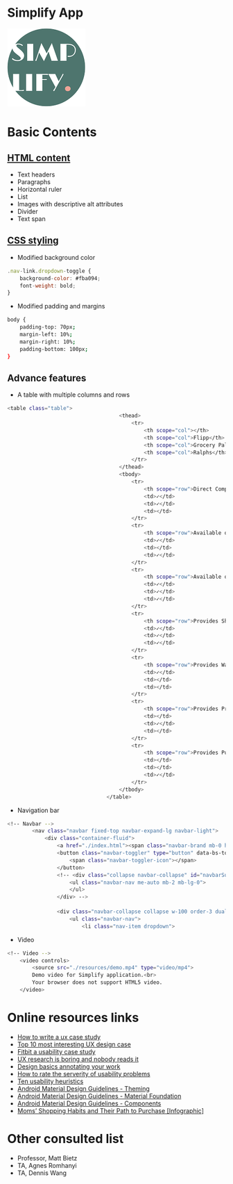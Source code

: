 # Simplify App

![](https://github.com/angelsjiang/Simplify/blob/main/logo.png)

# Basic Contents
## [HTML content](https://github.com/angelsjiang/Simplify/blob/main/index.html)

- Text headers
- Paragraphs
- Horizontal ruler
- List
- Images with descriptive alt attributes
- Divider
- Text span

## [CSS styling](https://github.com/angelsjiang/Simplify/blob/main/assets/style.css)

- Modified background color
```js
.nav-link.dropdown-toggle {
    background-color: #fba094;
    font-weight: bold;
}
```

- Modified padding and margins
```sh
body {
    padding-top: 70px;
    margin-left: 10%;
    margin-right: 10%;
    padding-bottom: 100px;
}
```
## Advance features
- A table with multiple columns and rows
```sh
<table class="table">
                                    <thead>
                                        <tr>
                                            <th scope="col"></th>
                                            <th scope="col">Flipp</th>
                                            <th scope="col">Grocery Pal</th>
                                            <th scope="col">Ralphs</th>
                                        </tr>    
                                    </thead>
                                    <tbody>
                                        <tr>
                                            <th scope="row">Direct Competitor</th>
                                            <td>✓</td>
                                            <td>✓</td>
                                            <td></td>
                                        </tr>
                                        <tr>
                                            <th scope="row">Available on Web</th>
                                            <td>✓</td>
                                            <td></td>
                                            <td>✓</td>
                                        </tr>
                                        <tr>
                                            <th scope="row">Available on Mobile</th>
                                            <td>✓</td>
                                            <td>✓</td>
                                            <td>✓</td>
                                        </tr>
                                        <tr>
                                            <th scope="row">Provides Shopping List</th>
                                            <td>✓</td>
                                            <td>✓</td>
                                            <td>✓</td>
                                        </tr>
                                        <tr>
                                            <th scope="row">Provides Watch List</th>
                                            <td>✓</td>
                                            <td></td>
                                            <td></td>
                                        </tr>
                                        <tr>
                                            <th scope="row">Provides Price History</th>
                                            <td></td>
                                            <td>✓</td>
                                            <td></td>
                                        </tr>
                                        <tr>
                                            <th scope="row">Provides Purchasing Feature</th>
                                            <td></td>
                                            <td></td>
                                            <td>✓</td>
                                        </tr>
                                    </tbody>
                                </table>
```
- Navigation bar
```sh
<!-- Navbar -->
        <nav class="navbar fixed-top navbar-expand-lg navbar-light">
            <div class="container-fluid">
                <a href="./index.html"><span class="navbar-brand mb-0 h1">SIMPLIFY</span></a>
                <button class="navbar-toggler" type="button" data-bs-toggle="collapse" data-bs-target="#navbarSupportedContent" aria-controls="navbarSupportedContent" aria-expanded="false" aria-label="Toggle navigation">
                    <span class="navbar-toggler-icon"></span>
                </button>
                <!-- <div class="collapse navbar-collapse" id="navbarSupportedContent">
                    <ul class="navbar-nav me-auto mb-2 mb-lg-0">
                    </ul>
                </div> -->

                <div class="navbar-collapse collapse w-100 order-3 dual-collapse2">
                    <ul class="navbar-nav">
                        <li class="nav-item dropdown">
```
- Video
```sh
<!-- Video -->
    <video controls>
        <source src="./resources/demo.mp4" type="video/mp4">
        Demo video for Simplify application.<br>
        Your browser does not support HTML5 video.
    </video>
```

# Online resources links

- [How to write a ux case study](https://www.invisionapp.com/inside-design/how-to-write-a-ux-case-study/)
- [Top 10 most interesting UX design case](https://medium.muz.li/top-10-most-interesting-ux-design-case-studies-to-inspire-your-service-reinvention-in-2018-ea2309e4104b)
- [Fitbit a usability case study](https://uxdesign.cc/fitbit-a-usability-case-study-b23e4c539c3c)
- [UX research is boring and nobody reads it](https://blog.prototypr.io/ux-research-is-boring-and-nobody-reads-it-668edbfc804a)
- [Design basics annotating your work](https://medium.com/wayfair-design/design-basics-annotating-your-work-6eac0562097f)
- [How to rate the serverity of usability problems](https://www.nngroup.com/articles/how-to-rate-the-severity-of-usability-problems/)
- [Ten usability heuristics](https://www.nngroup.com/articles/ten-usability-heuristics/)
- [Android Material Design Guidelines - Theming](https://material.io/develop/android)
- [Android Material Design Guidelines - Material Foundation](https://material.io/design)
- [Android Material Design Guidelines - Components](https://material.io/components)
- [Moms’ Shopping Habits and Their Path to Purchase [Infographic]](https://www.fluentco.com/blog/moms-shopping-habits/)

# Other consulted list
- Professor, Matt Bietz
- TA, Agnes Romhanyi
- TA, Dennis Wang
